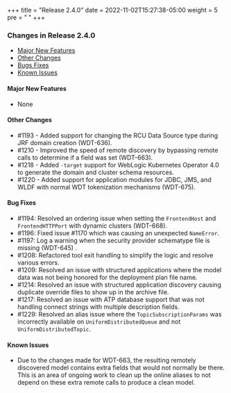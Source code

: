 +++
title = "Release 2.4.0"
date = 2022-11-02T15:27:38-05:00
weight = 5
pre = "<b> </b>"
+++

### Changes in Release 2.4.0
- [Major New Features](#major-new-features)
- [Other Changes](#other-changes)
- [Bugs Fixes](#bug-fixes)
- [Known Issues](#known-issues)


#### Major New Features
- None

#### Other Changes
- #1193 - Added support for changing the RCU Data Source type during JRF domain creation (WDT-636).
- #1210 - Improved the speed of remote discovery by bypassing remote calls to determine if a field was set (WDT-663).
- #1218 - Added `-target` support for WebLogic Kubernetes Operator 4.0 to generate the domain and cluster schema resources.
- #1220 - Added support for application modules for JDBC, JMS, and WLDF with normal WDT tokenization mechanisms (WDT-675).

#### Bug Fixes
- #1194: Resolved an ordering issue when setting the `FrontendHost` and `FrontendHTTPPort` with dynamic clusters (WDT-668).
- #1196: Fixed issue #1170 which was causing an unexpected `NameError`.
- #1197: Log a warning when the security provider schematype file is missing (WDT-645) .
- #1208: Refactored tool exit handling to simplify the logic and resolve various errors.
- #1209: Resolved an issue with structured applications where the model data was not being honored for the deployment plan file name.
- #1214: Resolved an issue with structured application discovery causing duplicate override files to show up in the archive file.
- #1217: Resolved an issue with ATP database support that was not handling connect strings with multiple description fields.
- #1229: Resolved an alias issue where the `TopicSubscriptionParams` was incorrectly available on `UniformDistributedQueue` and not `UniformDistributedTopic`.

#### Known Issues
- Due to the changes made for WDT-663, the resulting remotely discovered model contains extra fields that would not normally be there.
  This is an area of ongoing work to clean up the online aliases to not depend on these extra remote calls to produce a clean model.


